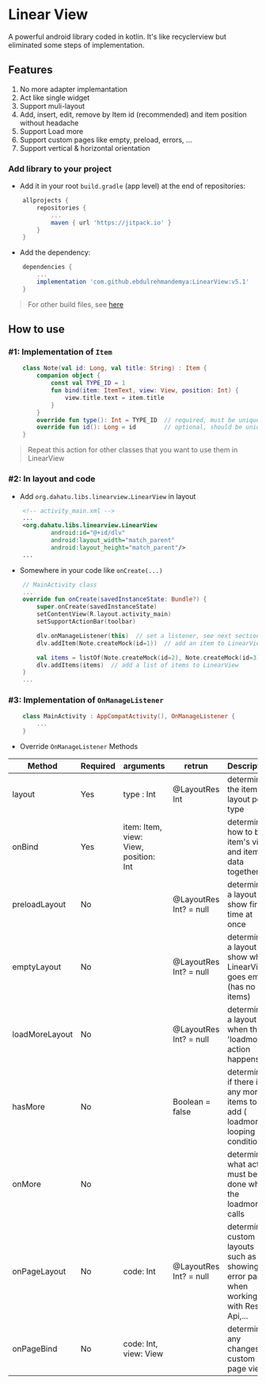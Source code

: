 # Linear View

A powerful android library coded in kotlin. It's like recyclerview but eliminated some steps of implementation.

## Features

1. No more adapter implemantation
2. Act like single widget
3. Support muli-layout
4. Add, insert, edit, remove by Item id (recommended) and item position without headache
5. Support Load more
6. Support custom pages like empty, preload, errors, ...
7. Support vertical & horizontal orientation

### Add library to your project

- Add it in your root `build.gradle` (app level) at the end of repositories:

```gradle
    allprojects {
        repositories {
            ...
            maven { url 'https://jitpack.io' }
        }
    }
```

- Add the dependency:

```gradle
    dependencies {
        ...
        implementation 'com.github.ebdulrehmandemya:LinearView:v5.1'
    }
```

> For other build files, see [here](https://jitpack.io/#ebdulrehmandemya/LinearView)

## How to use

### #1: Implementation of `Item`

```kotlin
    class Note(val id: Long, val title: String) : Item {
        companion object {
            const val TYPE_ID = 1
            fun bind(item: ItemText, view: View, position: Int) {
                view.title.text = item.title
            }
        }
        override fun type(): Int = TYPE_ID  // required, must be unique per classe
        override fun id(): Long = id        // optional, should be unique per instance in the same type
    }
```

> Repeat this action for other classes that you want to use them in LinearView

### #2: In layout and code

- Add `org.dahatu.libs.linearview.LinearView` in layout

```xml
    <!-- activity_main.xml -->
    ...
    <org.dahatu.libs.linearview.LinearView
            android:id="@+id/dlv"
            android:layout_width="match_parent"
            android:layout_height="match_parent"/>
    ...
```

- Somewhere in your code like `onCreate(...)`

```kotlin
    // MainActivity class
    ...
    override fun onCreate(savedInstanceState: Bundle?) {
        super.onCreate(savedInstanceState)
        setContentView(R.layout.activity_main)
        setSupportActionBar(toolbar)

        dlv.onManageListener(this)  // set a listener, see next section
        dlv.addItem(Note.createMock(id=1))  // add an item to LinearView

        val items = listOf(Note.createMock(id=2), Note.createMock(id=3))
        dlv.addItems(items)  // add a list of items to LinearView
    }
    ...
```

### #3: Implementation of `OnManageListener`

```kotlin
    class MainActivity : AppCompatActivity(), OnManageListener {
        ...
    }
```

- Override `OnManageListener` Methods

| Method         | Required | arguments                             | retrun                 | Description                                                                             |
| -------------- | -------- | ------------------------------------- | ---------------------- | --------------------------------------------------------------------------------------- |
| layout         | Yes      | type : Int                            | @LayoutRes Int         | determines the item's layout per type                                                   |
| onBind         | Yes      | item: Item, view: View, position: Int |                        | determines how to bind item's view and item's data together                             |
| preloadLayout  | No       |                                       | @LayoutRes Int? = null | determines a layout to show first time at once                                          |
| emptyLayout    | No       |                                       | @LayoutRes Int? = null | determines a layout to show when LinearView goes empty (has no items)                   |
| loadMoreLayout | No       |                                       | @LayoutRes Int? = null | determines a layout when the 'loadmore' action happens                                  |
| hasMore        | No       |                                       | Boolean = false        | determines if there is any more items to add ( loadmore's looping condition)            |
| onMore         | No       |                                       |                        | determines what action must be done when the loadmore calls                             |
| onPageLayout   | No       | code: Int                             | @LayoutRes Int? = null | determines custom layouts such as showing error pages when working with Restful Api,... |
| onPageBind     | No       | code: Int, view: View                 |                        | determines any changes in custom page view                                              |
